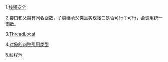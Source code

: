 1.[线程安全](https://github.com/knowledgeIsMoney/android-interveiw/blob/master/java%E5%9F%BA%E7%A1%80/%E7%BA%BF%E7%A8%8B%E5%AE%89%E5%85%A8.md)

2.接口和父类有同名函数，子类继承父类且实现接口是否可行？可行，会调用统一函数。

3.[ThreadLocal](https://github.com/knowledgeIsMoney/android-interveiw/blob/master/java%E5%9F%BA%E7%A1%80/ThreadLocal.md)

4.[对象的四种引用类型](https://github.com/knowledgeIsMoney/android-interveiw/blob/master/java%E5%9F%BA%E7%A1%80/%E5%9B%9B%E7%A7%8D%E5%BC%95%E7%94%A8%E7%B1%BB%E5%9E%8B.md)

5.[线程池](https://github.com/knowledgeIsMoney/android-interveiw/blob/master/java%E5%9F%BA%E7%A1%80/%E7%BA%BF%E7%A8%8B%E6%B1%A0.md)
